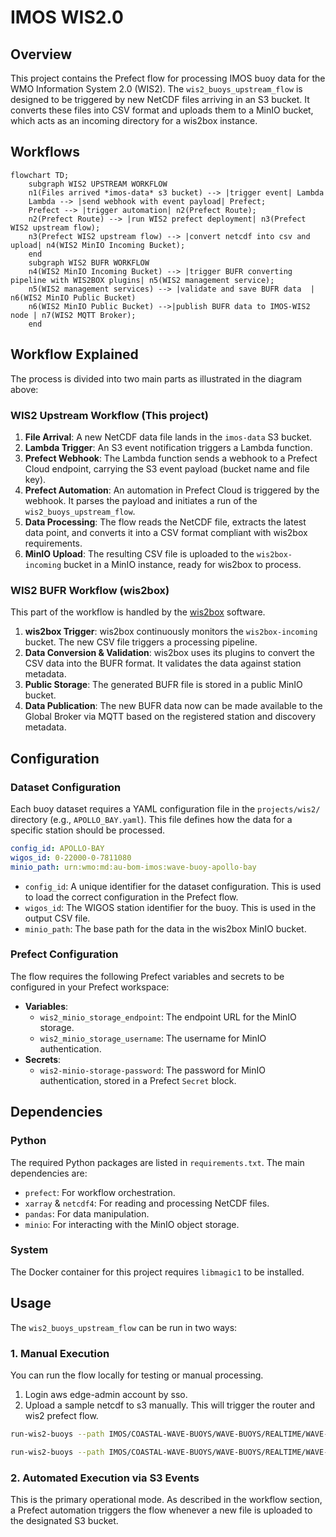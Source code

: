# IMOS WIS2.0
## Overview

This project contains the Prefect flow for processing IMOS buoy data for the WMO Information System 2.0 (WIS2). The `wis2_buoys_upstream_flow` is designed to be triggered by new NetCDF files arriving in an S3 bucket. It converts these files into CSV format and uploads them to a MinIO bucket, which acts as an incoming directory for a wis2box instance.

## Workflows
```mermaid
flowchart TD;
    subgraph WIS2 UPSTREAM WORKFLOW
    n1(Files arrived *imos-data* s3 bucket) --> |trigger event| Lambda
    Lambda --> |send webhook with event payload| Prefect;
    Prefect --> |trigger automation| n2(Prefect Route);
    n2(Prefect Route) --> |run WIS2 prefect deployment| n3(Prefect WIS2 upstream flow);
    n3(Prefect WIS2 upstream flow) --> |convert netcdf into csv and upload| n4(WIS2 MinIO Incoming Bucket);
    end
    subgraph WIS2 BUFR WORKFLOW
    n4(WIS2 MinIO Incoming Bucket) --> |trigger BUFR converting pipeline with WIS2BOX plugins| n5(WIS2 management service);
    n5(WIS2 management services) --> |validate and save BUFR data  | n6(WIS2 MinIO Public Bucket)
    n6(WIS2 MinIO Public Bucket) -->|publish BUFR data to IMOS-WIS2 node | n7(WIS2 MQTT Broker);
    end
```

## Workflow Explained

The process is divided into two main parts as illustrated in the diagram above:

### WIS2 Upstream Workflow (This project)

1.  **File Arrival**: A new NetCDF data file lands in the `imos-data` S3 bucket.
2.  **Lambda Trigger**: An S3 event notification triggers a Lambda function.
3.  **Prefect Webhook**: The Lambda function sends a webhook to a Prefect Cloud endpoint, carrying the S3 event payload (bucket name and file key).
4.  **Prefect Automation**: An automation in Prefect Cloud is triggered by the webhook. It parses the payload and initiates a run of the `wis2_buoys_upstream_flow`.
5.  **Data Processing**: The flow reads the NetCDF file, extracts the latest data point, and converts it into a CSV format compliant with wis2box requirements.
6.  **MinIO Upload**: The resulting CSV file is uploaded to the `wis2box-incoming` bucket in a MinIO instance, ready for wis2box to process.

### WIS2 BUFR Workflow (wis2box)

This part of the workflow is handled by the [wis2box](https://github.com/wmo-im/wis2box) software.

1.  **wis2box Trigger**: wis2box continuously monitors the `wis2box-incoming` bucket. The new CSV file triggers a processing pipeline.
2.  **Data Conversion & Validation**: wis2box uses its plugins to convert the CSV data into the BUFR format. It validates the data against station metadata.
3.  **Public Storage**: The generated BUFR file is stored in a public MinIO bucket.
4.  **Data Publication**: The new BUFR data now can be made available to the Global Broker via MQTT based on the registered station and discovery metadata.

## Configuration

### Dataset Configuration

Each buoy dataset requires a YAML configuration file in the `projects/wis2/` directory (e.g., `APOLLO_BAY.yaml`). This file defines how the data for a specific station should be processed.

```yaml
config_id: APOLLO-BAY
wigos_id: 0-22000-0-7811080
minio_path: urn:wmo:md:au-bom-imos:wave-buoy-apollo-bay
```

-   `config_id`: A unique identifier for the dataset configuration. This is used to load the correct configuration in the Prefect flow.
-   `wigos_id`: The WIGOS station identifier for the buoy. This is used in the output CSV file.
-   `minio_path`: The base path for the data in the wis2box MinIO bucket.

### Prefect Configuration

The flow requires the following Prefect variables and secrets to be configured in your Prefect workspace:

-   **Variables**:
    -   `wis2_minio_storage_endpoint`: The endpoint URL for the MinIO storage.
    -   `wis2_minio_storage_username`: The username for MinIO authentication.
-   **Secrets**:
    -   `wis2-minio-storage-password`: The password for MinIO authentication, stored in a Prefect `Secret` block.

## Dependencies

### Python

The required Python packages are listed in `requirements.txt`. The main dependencies are:

-   `prefect`: For workflow orchestration.
-   `xarray` & `netcdf4`: For reading and processing NetCDF files.
-   `pandas`: For data manipulation.
-   `minio`: For interacting with the MinIO object storage.

### System

The Docker container for this project requires `libmagic1` to be installed.

## Usage

The `wis2_buoys_upstream_flow` can be run in two ways:

### 1. Manual Execution

You can run the flow locally for testing or manual processing.

1. Login aws edge-admin account by sso.
2. Upload a sample netcdf to s3 manually. This will trigger the router and wis2 prefect flow.

```bash
run-wis2-buoys --path IMOS/COASTAL-WAVE-BUOYS/WAVE-BUOYS/REALTIME/WAVE-PARAMETERS/APOLLO-BAY/2025/IMOS_COASTAL-WAVE-BUOYS_20250801_APOLLO-BAY_RT_WAVE-PARAMETERS_monthly.nc --dataset-config config/APOLLO_BAY

run-wis2-buoys --path IMOS/COASTAL-WAVE-BUOYS/WAVE-BUOYS/REALTIME/WAVE-PARAMETERS/STORM-BAY/2025/IMOS_COASTAL-WAVE-BUOYS_20250901_STORM-BAY_RT_WAVE-PARAMETERS_monthly.nc --dataset-config config/STORM_BAY
```

### 2. Automated Execution via S3 Events

This is the primary operational mode. As described in the workflow section, a Prefect automation triggers the flow whenever a new file is uploaded to the designated S3 bucket.
